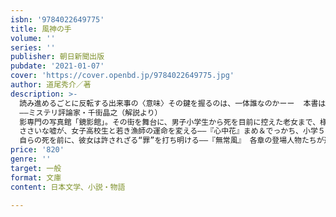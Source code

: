 ```yaml
---
isbn: '9784022649775'
title: 風神の手
volume: ''
series: ''
publisher: 朝日新聞出版
pubdate: '2021-01-07'
cover: 'https://cover.openbd.jp/9784022649775.jpg'
author: 道尾秀介／著
description: >-
  読み進めるごとに反転する出来事の〈意味〉その鍵を握るのは、一体誰なのかーー  本書は間違いなく、その執筆活動の集大成である
  ――ミステリ評論家・千街晶之（解説より）
  影専門の写真館「鏡影館」。その街を舞台に、男子小学生から死を目前に控えた老女まで、様々な人物たちの人生が交差していく――。数十年にわたる歳月をミステリーに結晶化する、技巧と世界観。朝日新聞連載の「口笛鳥」を含む、道尾秀介にしか描けない、その集大成といえる傑作長編小説。
  ささいな嘘が、女子高校生と若き漁師の運命を変える――『心中花』まめ＆でっかち、小学５年生の２人が遭遇した“事件”――『口笛鳥』
  自らの死を前に、彼女は許されざる“罪”を打ち明ける――『無常風』 各章の登場人物たちが運命にいざなわれて一堂に集う――『待宵月』
price: '820'
genre: ''
target: 一般
format: 文庫
content: 日本文学、小説・物語

---
```

